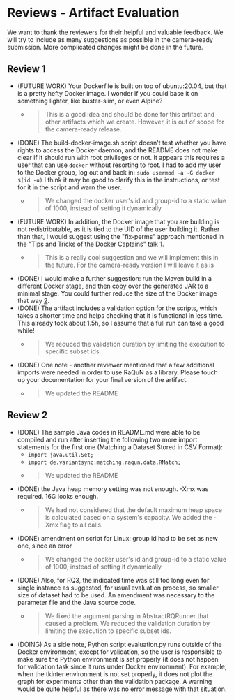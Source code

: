 # Reviews - Artifact Evaluation
We want to thank the reviewers for their helpful and valuable feedback. We will try to include as many suggestions as possible
in the camera-ready submission. More complicated changes might be done in the future. 

## Review 1
* (FUTURE WORK) Your Dockerfile is built on top of ubuntu:20.04, but that is a pretty hefty Docker image. I wonder if you could base it on something lighter, like buster-slim, or even Alpine?
  * > This is a good idea and should be done for this artifact and other artifacts which we create. However, it is out of scope for the camera-ready release.
* (DONE) The build-docker-image.sh script doesn't test whether you have rights to access the Docker daemon, and the README does not make clear if it should run with root privileges or not. It appears this requires a user that can use `docker` without resorting to root. I had to add my user to the Docker group, log out and back in:
  `sudo usermod -a -G docker $(id -u)`
  I think it may be good to clarify this in the instructions, or test for it in the script and warn the user.
  * > We changed the docker user's id and group-id to a static value of 1000, instead of setting it dynamically
* (FUTURE WORK) In addition, the Docker image that you are building is not redistributable, as it is tied to the UID of the user building it. Rather than that, I would suggest using the "fix-perms" approach mentioned in the "Tips and Tricks of the Docker Captains" talk [1].
  * > This is a really cool suggestion and we will implement this in the future. For the camera-ready version I will leave it as is 
* (DONE) I would make a further suggestion: run the Maven build in a different Docker stage, and then copy over the generated JAR to a minimal stage. You could further reduce the size of the Docker image that way [2].
* (DONE) The artifact includes a validation option for the scripts, which takes a shorter time and helps checking that it is functional in less time. This already took about 1.5h, so I assume that a full run can take a good while!
  * > We reduced the validation duration by limiting the execution to specific subset ids.
* (DONE) One note - another reviewer mentioned that a few additional imports were needed in order to use RaQuN as a library. Please touch up your documentation for your final version of the artifact.
  * > We updated the README
    
[1]: https://youtu.be/woBI466WMR8?t=2313
[2]: https://docs.docker.com/develop/develop-images/multistage-build/


## Review 2
* (DONE) The sample Java codes in README.md were able to be compiled and run after inserting the following two more import statements for the first one (Matching a Dataset Stored in CSV Format):
  * `import java.util.Set;`
  * `import de.variantsync.matching.raqun.data.RMatch;`
  * > We updated the README
* (DONE) the Java heap memory setting was not enough. -Xmx was required. 16G looks enough.
  * > We had not considered that the default maximum heap space is calculated based on a system's capacity. We added the -Xmx flag to all calls.
* (DONE) amendment on script for Linux: group id had to be set as new one, since an error
  * > We changed the docker user's id and group-id to a static value of 1000, instead of setting it dynamically
* (DONE) Also, for RQ3, the indicated time was still too long even for single instance as suggested, for usual evaluation process, so smaller size of dataset had to be used. An amendment was necessary to the parameter file and the Java source code.
  * > We fixed the argument parsing in AbstractRQRunner that caused a problem. We reduced the validation duration by limiting the execution to specific subset ids.
* (DOING) As a side note, Python script evaluation.py runs outside of the Docker environment, except for validation, so the user is responsible to make sure the Python environment is set properly (it does not happen for validation task since it runs under Docker environment).
For example, when the tkinter environment is not set properly, it does not plot the graph for experiments other than the validation package.
A warning would be quite helpful as there was no error message with that situation.
